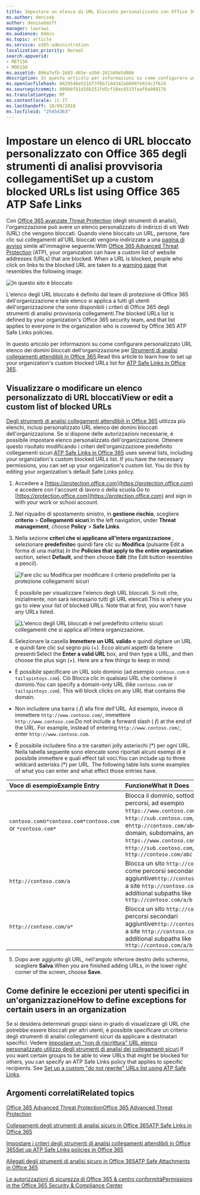 ```yaml
---
title: Impostare un elenco di URL bloccato personalizzato con Office 365 degli strumenti di analisi provvisoria collegamenti
ms.author: deniseb
author: denisebmsft
manager: laurawi
ms.audience: Admin
ms.topic: article
ms.service: o365-administration
localization_priority: Normal
search.appverid:
- MET150
- MOE150
ms.assetid: 896a7efb-1683-465e-a394-261349e5d866
description: In questo articolo per informazioni su come configurare un elenco di URL bloccati per l'organizzazione utilizza la protezione di Office 365 avanzate rischio. Gli URL bloccati verranno applicate a messaggi di posta elettronica e documenti di Office in base ai criteri di collegamenti sicuro degli strumenti di analisi.
ms.openlocfilehash: 0429546e521bf3f6b7144342ab0997e924c2f616
ms.sourcegitcommit: 099bbfb1d16b251fd5cf18ec6515faaf9a989176
ms.translationtype: MT
ms.contentlocale: it-IT
ms.lasthandoff: 10/09/2018
ms.locfileid: "25454363"
---
```

# <a name="set-up-a-custom-blocked-urls-list-using-office-365-atp-safe-links"></a><span data-ttu-id="85e58-104">Impostare un elenco di URL bloccato personalizzato con Office 365 degli strumenti di analisi provvisoria collegamenti</span><span class="sxs-lookup"><span data-stu-id="85e58-104">Set up a custom blocked URLs list using Office 365 ATP Safe Links</span></span>

<span data-ttu-id="85e58-p102">Con [Office 365 avanzate Threat Protection](office-365-atp.md) (degli strumenti di analisi), l'organizzazione può avere un elenco personalizzato di indirizzi di siti Web (URL) che vengono bloccati. Quando viene bloccato un URL, persone, fare clic sui collegamenti all'URL bloccati vengono indirizzate a una [pagina di avviso](atp-safe-links-warning-pages.md) simile all'immagine seguente:</span><span class="sxs-lookup"><span data-stu-id="85e58-p102">With [Office 365 Advanced Threat Protection](office-365-atp.md) (ATP), your organization can have a custom list of website addresses (URLs) that are blocked. When a URL is blocked, people who click on links to the blocked URL are taken to a [warning page](atp-safe-links-warning-pages.md) that resembles the following image:</span></span> 
  
![In questo sito è bloccato](media/6b4bda2d-a1e6-419e-8b10-588e83c3af3f.png)
  
<span data-ttu-id="85e58-108">L'elenco degli URL bloccato è definito dal team di protezione di Office 365 dell'organizzazione e tale elenco si applica a tutti gli utenti dell'organizzazione che sono disponibili i criteri di Office 365 degli strumenti di analisi provvisoria collegamenti.</span><span class="sxs-lookup"><span data-stu-id="85e58-108">The blocked URLs list is defined by your organization's Office 365 security team, and that list applies to everyone in the organization who is covered by Office 365 ATP Safe Links policies.</span></span> 
  
<span data-ttu-id="85e58-109">In questo articolo per informazioni su come configurare personalizzato URL elenco dei domini bloccati dell'organizzazione per [Strumenti di analisi collegamenti attendibili in Office 365](atp-safe-links.md).</span><span class="sxs-lookup"><span data-stu-id="85e58-109">Read this article to learn how to set up your organization's custom blocked URLs list for [ATP Safe Links in Office 365](atp-safe-links.md).</span></span>
  
## <a name="view-or-edit-a-custom-list-of-blocked-urls"></a><span data-ttu-id="85e58-110">Visualizzare o modificare un elenco personalizzato di URL bloccati</span><span class="sxs-lookup"><span data-stu-id="85e58-110">View or edit a custom list of blocked URLs</span></span>

<span data-ttu-id="85e58-p103">[Degli strumenti di analisi collegamenti attendibili in Office 365](atp-safe-links.md) utilizza più elenchi, inclusi personalizzato URL elenco dei domini bloccati dell'organizzazione. Se si dispone delle autorizzazioni necessarie, è possibile impostare elenco personalizzato dell'organizzazione. Ottenere questo risultato modificando i criteri dell'organizzazione predefinito collegamenti sicuri.</span><span class="sxs-lookup"><span data-stu-id="85e58-p103">[ATP Safe Links in Office 365](atp-safe-links.md) uses several lists, including your organization's custom blocked URLs list. If you have the necessary permissions, you can set up your organization's custom list. You do this by editing your organization's default Safe Links policy.</span></span>
  
1. <span data-ttu-id="85e58-114">Accedere a [https://protection.office.com](https://protection.office.com) e accedere con l'account di lavoro o della scuola.</span><span class="sxs-lookup"><span data-stu-id="85e58-114">Go to [https://protection.office.com](https://protection.office.com) and sign in with your work or school account.</span></span> 
    
2. <span data-ttu-id="85e58-115">Nel riquadro di spostamento sinistro, in **gestione rischio**, scegliere **criterio** \> **Collegamenti sicuri**.</span><span class="sxs-lookup"><span data-stu-id="85e58-115">In the left navigation, under **Threat management**, choose **Policy** \> **Safe Links**.</span></span>
    
3. <span data-ttu-id="85e58-116">Nella sezione **criteri che si applicano all'intera organizzazione** , selezionare **predefinito**e quindi fare clic su **Modifica** (pulsante Edit a forma di una matita).</span><span class="sxs-lookup"><span data-stu-id="85e58-116">In the **Policies that apply to the entire organization** section, select **Default**, and then choose **Edit** (the Edit button resembles a pencil).</span></span> 
    
    ![Fare clic su Modifica per modificare il criterio predefinito per la protezione collegamenti sicuri](media/d08f9615-d947-4033-813a-d310ec2c8cca.png)
  
    <span data-ttu-id="85e58-p104">È possibile per visualizzare l'elenco degli URL bloccati. Si noti che, inizialmente, non sarà necessario tutti gli URL elencati.</span><span class="sxs-lookup"><span data-stu-id="85e58-p104">This is where you go to view your list of blocked URLs. Note that at first, you won't have any URLs listed.</span></span>
    
    ![L'elenco degli URL bloccati è nel predefinito criterio sicuri collegamenti che si applica all'intera organizzazione.](media/575e1449-6191-40ac-b626-030a2fd3fb11.png)
  
4. <span data-ttu-id="85e58-p105">Selezionare la casella **Immettere un URL valido** e quindi digitare un URL e quindi fare clic sul segno più (+). Ecco alcuni aspetti da tenere presenti:</span><span class="sxs-lookup"><span data-stu-id="85e58-p105">Select the **Enter a valid URL** box, and then type a URL, and then choose the plus sign (+). Here are a few things to keep in mind:</span></span> 
    
  - <span data-ttu-id="85e58-p106">È possibile specificare un URL solo dominio (ad esempio `contoso.com` o `tailspintoys.com`). Ciò Blocca clic in qualsiasi URL che contiene il dominio.</span><span class="sxs-lookup"><span data-stu-id="85e58-p106">You can specify a domain-only URL (like `contoso.com` or `tailspintoys.com`). This will block clicks on any URL that contains the domain.</span></span>
    
  - <span data-ttu-id="85e58-p107">Non includere una barra ( **/**) alla fine dell'URL. Ad esempio, invece di immettere `http://www.contoso.com/`, immettere `http://www.contoso.com`.</span><span class="sxs-lookup"><span data-stu-id="85e58-p107">Do not include a forward slash ( **/**) at the end of the URL. For example, instead of entering `http://www.contoso.com/`, enter `http://www.contoso.com`.</span></span>
    
  - <span data-ttu-id="85e58-p108">È possibile includere fino a tre caratteri jolly asterischi (\*) per ogni URL. Nella tabella seguente sono elencate sono riportati alcuni esempi di è possibile immettere e quali effect tali voci.</span><span class="sxs-lookup"><span data-stu-id="85e58-p108">You can include up to three wildcard asterisks (\*) per URL. The following table lists some examples of what you can enter and what effect those entries have.</span></span>
    
|<span data-ttu-id="85e58-129">**Voce di esempio**</span><span class="sxs-lookup"><span data-stu-id="85e58-129">**Example Entry**</span></span>|<span data-ttu-id="85e58-130">**Funzione**</span><span class="sxs-lookup"><span data-stu-id="85e58-130">**What It Does**</span></span>|
|:-----|:-----|
|<span data-ttu-id="85e58-131">`contoso.com`o`*contoso.com*`</span><span class="sxs-lookup"><span data-stu-id="85e58-131">`contoso.com` or `*contoso.com*`</span></span>  <br/> |<span data-ttu-id="85e58-132">Blocca il dominio, sottodomini e percorsi, ad esempio `https://www.contoso.com`, `http://sub.contoso.com`, e`http://contoso.com/abc`</span><span class="sxs-lookup"><span data-stu-id="85e58-132">Blocks the domain, subdomains, and paths, such as `https://www.contoso.com`, `http://sub.contoso.com`, and `http://contoso.com/abc`</span></span>  <br/> |
|`http://contoso.com/a`  <br/> |<span data-ttu-id="85e58-133">Blocca un sito `http://contoso.com/a` ma, come percorsi secondari non aggiuntive`http://contoso.com/a/b`</span><span class="sxs-lookup"><span data-stu-id="85e58-133">Blocks a site `http://contoso.com/a` but not additional subpaths like `http://contoso.com/a/b`</span></span>  <br/> |
|`http://contoso.com/a*`  <br/> |<span data-ttu-id="85e58-134">Blocca un sito `http://contoso.com/a` e i percorsi secondari aggiuntive`http://contoso.com/a/b`</span><span class="sxs-lookup"><span data-stu-id="85e58-134">Blocks a site `http://contoso.com/a` and additional subpaths like `http://contoso.com/a/b`</span></span>  <br/> |
   
5. <span data-ttu-id="85e58-135">Dopo aver aggiunto gli URL, nell'angolo inferiore destro dello schermo, scegliere **Salva**.</span><span class="sxs-lookup"><span data-stu-id="85e58-135">When you are finished adding URLs, in the lower right corner of the screen, choose **Save**.</span></span>
    
## <a name="how-to-define-exceptions-for-certain-users-in-an-organization"></a><span data-ttu-id="85e58-136">Come definire le eccezioni per utenti specifici in un'organizzazione</span><span class="sxs-lookup"><span data-stu-id="85e58-136">How to define exceptions for certain users in an organization</span></span>

<span data-ttu-id="85e58-p109">Se si desidera determinati gruppi siano in grado di visualizzare gli URL che potrebbe essere bloccati per altri utenti, è possibile specificare un criterio degli strumenti di analisi collegamenti sicuri da applicare a destinatari specifici. Vedere [impostare un "non di riscrittura" URL elenco personalizzato utilizzo degli strumenti di analisi dei collegamenti sicuri](set-up-a-custom-do-not-rewrite-urls-list-with-atp.md).</span><span class="sxs-lookup"><span data-stu-id="85e58-p109">If you want certain groups to be able to view URLs that might be blocked for others, you can specify an ATP Safe Links policy that applies to specific recipients. See [Set up a custom "do not rewrite" URLs list using ATP Safe Links](set-up-a-custom-do-not-rewrite-urls-list-with-atp.md).</span></span>
  
## <a name="related-topics"></a><span data-ttu-id="85e58-139">Argomenti correlati</span><span class="sxs-lookup"><span data-stu-id="85e58-139">Related topics</span></span>

[<span data-ttu-id="85e58-140">Office 365 Advanced Threat Protection</span><span class="sxs-lookup"><span data-stu-id="85e58-140">Office 365 Advanced Threat Protection</span></span>](office-365-atp.md)
  
[<span data-ttu-id="85e58-141">Collegamenti degli strumenti di analisi sicuro in Office 365</span><span class="sxs-lookup"><span data-stu-id="85e58-141">ATP Safe Links in Office 365</span></span>](atp-safe-links.md)
  
[<span data-ttu-id="85e58-142">Impostare i criteri degli strumenti di analisi collegamenti attendibili in Office 365</span><span class="sxs-lookup"><span data-stu-id="85e58-142">Set up ATP Safe Links policies in Office 365</span></span>](set-up-atp-safe-links-policies.md)
  
[<span data-ttu-id="85e58-143">Allegati degli strumenti di analisi sicuro in Office 365</span><span class="sxs-lookup"><span data-stu-id="85e58-143">ATP Safe Attachments in Office 365</span></span>](atp-safe-attachments.md)

[<span data-ttu-id="85e58-144">Le autorizzazioni di sicurezza di Office 365 &amp; centro conformità</span><span class="sxs-lookup"><span data-stu-id="85e58-144">Permissions in the Office 365 Security &amp; Compliance Center</span></span>](permissions-in-the-security-and-compliance-center.md)
  

